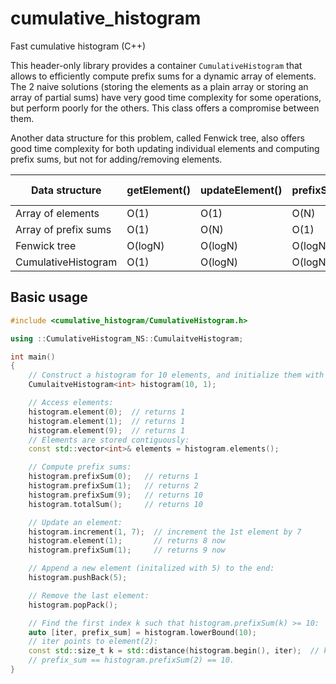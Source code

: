 # cumulative_histogram
Fast cumulative histogram (C++)

This header-only library provides a container `CumulativeHistogram` that allows to efficiently compute prefix
sums for a dynamic array of elements. The 2 naive solutions (storing the elements as a plain array or storing
an array of partial sums) have very good time complexity for some operations, but perform poorly for the
others. This class offers a compromise between them.

Another data structure for this problem, called Fenwick tree, also offers good time complexity for both updating
individual elements and computing prefix sums, but not for adding/removing elements.

| Data structure       | getElement() | updateElement() | prefixSum() | lowerBound() | pushBack() | popBack() | Space complexity |
|----------------------|--------------|-----------------|-------------|--------------|------------|-----------|------------------|
| Array of elements    | O(1)         | O(1)            | O(N)        | O(N)         | O(1)+      | O(1)      | O(N)             |
| Array of prefix sums | O(1)         | O(N)            | O(1)        | O(logN)      | O(1)+      | O(1)      | O(N)             |
| Fenwick tree         | O(logN)      | O(logN)         | O(logN)     | O(logN)      | N/A        | N/A       | O(N)             |
| CumulativeHistogram  | O(1)         | O(logN)         | O(logN)     | O(logN)      | O(1)+      | O(1)      | O(N)             |

## Basic usage
```cpp
#include <cumulative_histogram/CumulativeHistogram.h>

using ::CumulativeHistogram_NS::CumulaitveHistogram;

int main()
{
    // Construct a histogram for 10 elements, and initialize them with 1.
    CumulaitveHistogram<int> histogram(10, 1);

    // Access elements:
    histogram.element(0);  // returns 1
    histogram.element(1);  // returns 1
    histogram.element(9);  // returns 1
    // Elements are stored contiguously:
    const std::vector<int>& elements = histogram.elements();

    // Compute prefix sums:
    histogram.prefixSum(0);   // returns 1
    histogram.prefixSum(1);   // returns 2
    histogram.prefixSum(9);   // returns 10
    histogram.totalSum();     // returns 10

    // Update an element:
    histogram.increment(1, 7);  // increment the 1st element by 7
    histogram.element(1);       // returns 8 now
    histogram.prefixSum(1);     // returns 9 now

    // Append a new element (initalized with 5) to the end:
    histogram.pushBack(5);

    // Remove the last element:
    histogram.popPack();

    // Find the first index k such that histogram.prefixSum(k) >= 10:
    auto [iter, prefix_sum] = histogram.lowerBound(10);
    // iter points to element(2):
    const std::size_t k = std::distance(histogram.begin(), iter);  // k == 2
    // prefix_sum == histogram.prefixSum(2) == 10.
}
```
